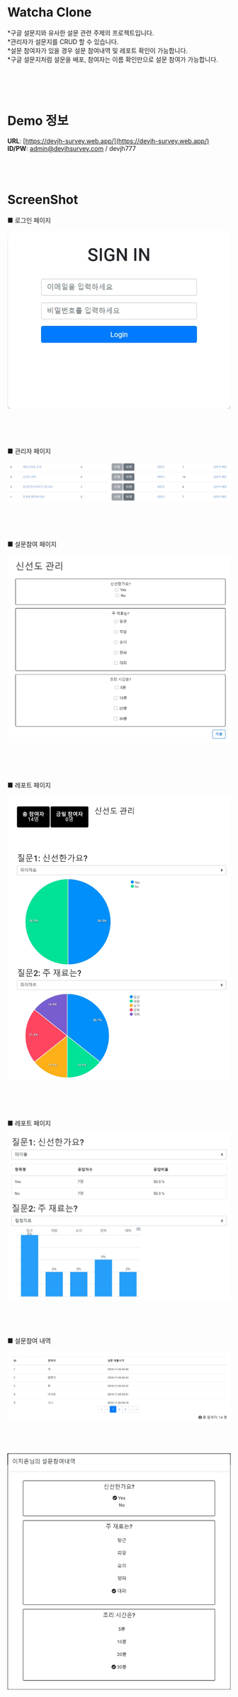 # Watcha Clone
*구글 설문지와 유사한 설문 관련 주제의 프로젝트입니다.<br>
*관리자가 설문지를 CRUD 할 수 있습니다.<br>
*설문 참여자가 있을 경우 설문 참여내역 및 레포트 확인이 가능합니다.<br>
*구글 설문지처럼 설문을 배포, 참여자는 이름 확인만으로 설문 참여가 가능합니다.<br>
<br><br><br><br>

# Demo 정보
**URL**: [https://devjh-survey.web.app/](https://devjh-survey.web.app/) <br>
**ID/PW**: admin@devjhsurvey.com / devjh777
<br><br><br><br>

# ScreenShot

■ 로그인 페이지

 <div>
  <img src="./p_image/login.jpg" />
 </div>
 <br><br><br><br>

■ 관리자 페이지

 <div>
  <img src="./p_image/surveyList.jpg" />
 </div>
 <br><br><br><br>

■ 설문참여 페이지

 <div>
  <img src="./p_image/surveyView.jpg" />
 </div>
 <br><br><br><br>

■ 레포트 페이지

 <div>
  <img src="./p_image/surveyReport_1.jpg" />
 </div>
 <br><br><br><br>

■ 레포트 페이지

 <div>
  <img src="./p_image/surveyReport_2.jpg" />
 </div>
 <br><br><br><br>

■ 설문참여 내역

 <div>
  <img src="./p_image/submitList.jpg" />
 </div>
 <br><br><br><br>

 <div>
  <img src="./p_image/submitDetail.jpg" />
 </div>
 <br><br><br><br>
